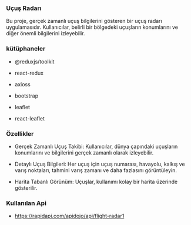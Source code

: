 <h3>Uçuş Radarı</h3>

Bu proje, gerçek zamanlı uçuş bilgilerini gösteren bir uçuş radarı uygulamasıdır. Kullanıcılar, belirli bir bölgedeki uçuşların konumlarını ve diğer önemli bilgilerini izleyebilir.

<h3>kütüphaneler</h3>

- @reduxjs/toolkit

- react-redux

- axioss

- bootstrap

- leaflet

- react-leaflet

<h3>Özellikler</h3>

- Gerçek Zamanlı Uçuş Takibi: Kullanıcılar, dünya çapındaki uçuşların konumlarını ve bilgilerini gerçek zamanlı olarak izleyebilir.

- Detaylı Uçuş Bilgileri: Her uçuş için uçuş numarası, havayolu, kalkış ve varış noktaları, tahmini varış zamanı ve daha fazlasını görüntüleyin.

- Harita Tabanlı Görünüm: Uçuşlar, kullanımı kolay bir harita üzerinde gösterilir.

<h3>Kullanılan Api</h3>

- https://rapidapi.com/apidojo/api/flight-radar1
